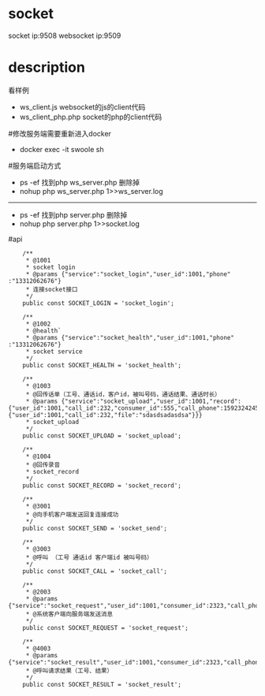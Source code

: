 # socket
socket  ip:9508
websocket ip:9509

# description 
看样例
 - ws_client.js websocket的js的client代码
 - ws_client_php.php socket的php的client代码

#修改服务端需要重新进入docker
 - docker exec -it swoole sh

#服务端启动方式

 - ps -ef 找到php ws_server.php 删除掉 
 - nohup php ws_server.php 1>>ws_server.log 
 -------------------------
 - ps -ef 找到php server.php 删除掉 
 - nohup php server.php 1>>socket.log



#api
````
    /**
     * @1001
     * socket login
     * @params {"service":"socket_login","user_id":1001,"phone" :"13312062676"}
     * 连接socket接口
     */
    public const SOCKET_LOGIN = 'socket_login';

    /**
     * @1002
     * @health`
     * @params {"service":"socket_health","user_id":1001,"phone" :"13312062676"}
     * socket service
     */
    public const SOCKET_HEALTH = 'socket_health';

    /**
     * @1003
     * @回传话单（工号、通话id，客户id，被叫号码，通话结果、通话时长）
     * @params {"service":"socket_upload","user_id":1001,"record":{"user_id":1001,"call_id":232,"consumer_id":555,"call_phone":159232424524,"time":232323,"record":{"user_id":1001,"call_id":232,"file":"sdasdsadasdsa"}}}
     * socket_upload
     */
    public const SOCKET_UPLOAD = 'socket_upload';

    /**
     * @1004
     * @回传录音
     * socket_record
     */
    public const SOCKET_RECORD = 'socket_record';

    /**
     * @3001
     * @向手机客户端发送回复连接成功
     */
    public const SOCKET_SEND = 'socket_send';

    /**
     * @3003
     * @呼叫 （工号 通话id 客户端id 被叫号码）
     */
    public const SOCKET_CALL = 'socket_call';

    /**
     * @2003
     * @params {"service":"socket_request","user_id":1001,"consumer_id":2323,"call_phone":13312062424,"domain":"https:\/\/www.baidu.com"}
     * @系统客户端向服务端发送消息
     */
    public const SOCKET_REQUEST = 'socket_request';

    /**
     * @4003
     * @params {"service":"socket_result","user_id":1001,"consumer_id":2323,"call_phone":13312062424,"domain":"https:\/\/www.baidu.com"}
     * @呼叫请求结果（工号、结果）
     */
    public const SOCKET_RESULT = 'socket_result';